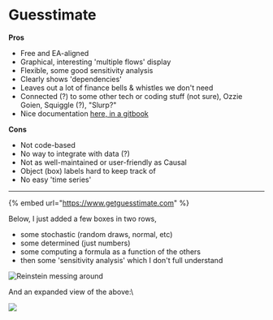 # Guesstimate

**Pros**

* Free and EA-aligned
* Graphical, interesting 'multiple flows' display
* Flexible, some good sensitivity analysis
* Clearly shows 'dependencies'
* Leaves out a lot of finance bells & whistles we don't need
* Connected (?) to some other tech or coding stuff (not sure), Ozzie Goien, Squiggle (?), "Slurp?"
* Nice documentation [here, in a gitbook](https://docs.getguesstimate.com/)

**Cons**

* Not code-based
* No way to integrate with data (?)
* Not as well-maintained or user-friendly as Causal
* Object (box) labels hard to keep track of&#x20;
* No easy 'time series'&#x20;

****

{% embed url="https://www.getguesstimate.com" %}



Below, I just added a few boxes in two rows,&#x20;

* some stochastic (random draws, normal, etc)
* some determined (just numbers)
* some computing a formula as a function of the others
* then some 'sensitivity analysis' which I don't full understand&#x20;

![Reinstein messing around](../.gitbook/assets/image.png)

And an expanded view of the above:\


![](<../.gitbook/assets/image (4) (1).png>)

